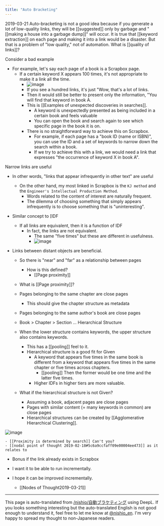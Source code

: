 ```yaml
---
title: "Auto Bracketing"
---
```


2019-03-21
Auto-bracketing is not a good idea because if you generate a lot of low-quality links, they will be [[suggested]] only by garbage and "[[making a house into a garbage dump]]" will occur. It is true that [[keyword extraction]] on each page and making it into a link would be a disaster. But that is a problem of "low quality," not of automation. What is [[quality of links]]?

Consider a bad example
- For example, let's say each page of a book is a Scrapbox page.
    - If a certain keyword X appears 100 times, it's not appropriate to make it a link all the time.
        - ![image](https://gyazo.com/04ed3f1e6635b34079512d12170502d5/thumb/1000)
        - If you see a hundred links, it's just "Wow, that's a lot of links.
        - Then it would still be better to present only the information, "You will find that keyword in book A.
        - This is [[Examples of unexpected discoveries in searches]].
            - A keyword is unexpectedly presented as being included in a certain book and feels valuable
            - You can open the book and search again to see which specific page in the book it is on.
        - There is no straightforward way to achieve this on Scrapbox.
            - For example, if each page has a "book ID (name or ISBN)", you can use the ID and a set of keywords to narrow down the search within a book.
            - If we try to achieve this with a link, we would need a link that expresses "the occurrence of keyword X in book A".

Narrow links are useful
- In other words, "links that appear infrequently in other text" are useful
    - On the other hand, my most linked in Scrapbox is the `KJ method` and the `Engineer's Intellectual Production Method`.
        - Words related to the content of interest are naturally frequent.
        - The dilemma of choosing something that simply appears infrequently is to choose something that is "uninteresting".

- Similar concept to [IDF
    - If all links are equivalent, then it is a function of IDF
        - In fact, the links are not equivalent.
            - The same "five times" but these are different in usefulness.
            - ![image](https://gyazo.com/0a94b11c8751580c06fe7914c76756f8/thumb/1000)

- Links between distant objects are beneficial.
    - So there is "near" and "far" as a relationship between pages
        - How is this defined?
            - [[Page proximity]]

    - What is [[Page proximity]]?
    - Pages belonging to the same chapter are close pages
        - This should give the chapter structure as metadata
    - Pages belonging to the same author's book are close pages
    - Book > Chapter > Section ... Hierarchical Structure
    - When the lower structure contains keywords, the upper structure also contains keywords.
        - This has a [[pooling]] feel to it.
        - Hierarchical structure is a good fit for Given
            - A keyword that appears five times in the same book is different from a keyword that appears five times in the same chapter or five times across chapters.
                - [[pooling]] Then the former would be one time and the latter five times.
            - Higher IDFs in higher tiers are more valuable.
    - What if the hierarchical structure is not Given?
        - Assuming a book, adjacent pages are close pages
        - Pages with similar content (= many keywords in common) are close pages
        - Hierarchical structures can be created by [[Agglomerative Hierarchical Clustering]].

![image](https://gyazo.com/b60143d3354814ea817ad015c51b3cc9/thumb/1000)

    - [[Proximity is determined by search]] Can't you?
    - [[nodal point of thought 2019-02-18#5c6a9ccfaff09e00004ee473]] as it relates to
- Bonus if the link already exists in Scrapbox
- I want it to be able to run incrementally.
- I hope it can be improved incrementally.

    - [[Nodes of Thought2019-03-21]]

---
This page is auto-translated from [/nishio/自動ブラケティング](https://scrapbox.io/nishio/自動ブラケティング) using DeepL. If you looks something interesting but the auto-translated English is not good enough to understand it, feel free to let me know at [@nishio_en](https://twitter.com/nishio_en). I'm very happy to spread my thought to non-Japanese readers.